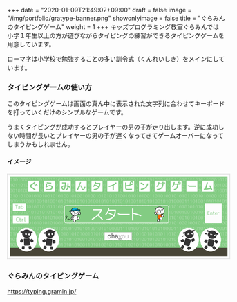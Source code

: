 +++
date = "2020-01-09T21:49:02+09:00"
draft = false
image = "/img/portfolio/gratype-banner.png"
showonlyimage = false
title = "ぐらみんのタイピングゲーム"
weight = 1
+++
キッズプログラミング教室ぐらみんでは小学１年生以上の方が遊びながらタイピングの練習ができるタイピングゲームを用意しています。

ローマ字は小学校で勉強することの多い訓令式（くんれいしき）をメインにしています。
<!--more-->


### タイピングゲームの使い方
このタイピングゲームは画面の真ん中に表示された文字列に合わせてキーボードを打っていくだけのシンプルなゲームです。

うまくタイピングが成功するとプレイヤーの男の子が走り出します。逆に成功しない時間が長いとプレイヤーの男の子が遅くなってきてゲームオーバーになってしまうかもしれません。

#### イメージ
<a href='https://typing.gramin.jp/'><img src='/img/portfolio/gratype-banner.png' style='width:600px;border-color:#aaaaaa;border-style:dotted;border-width:0.5px;padding:5px;' /></a>

### ぐらみんのタイピングゲーム
https://typing.gramin.jp/
